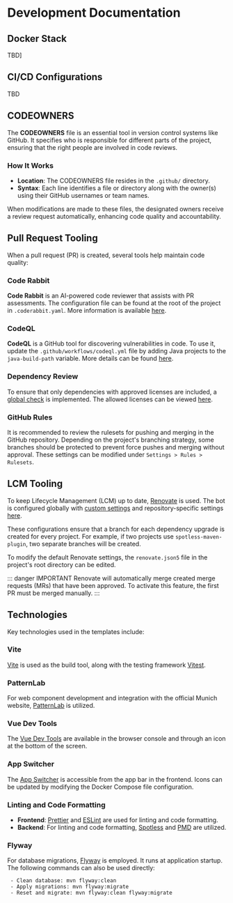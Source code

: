 # Development Documentation

## Docker Stack
TBD]

## CI/CD Configurations
TBD

## CODEOWNERS

The **CODEOWNERS** file is an essential tool in version control systems like GitHub. It specifies who is responsible for different parts of the project, ensuring that the right people are involved in code reviews.

### How It Works

- **Location**: The CODEOWNERS file resides in the `.github/` directory.
- **Syntax**: Each line identifies a file or directory along with the owner(s) using their GitHub usernames or team names.

When modifications are made to these files, the designated owners receive a review request automatically, enhancing code quality and accountability.

## Pull Request Tooling

When a pull request (PR) is created, several tools help maintain code quality:

### Code Rabbit
**Code Rabbit** is an AI-powered code reviewer that assists with PR assessments. The configuration file can be found at the root of the project in `.coderabbit.yaml`. More information is available [here](https://docs.coderabbit.ai/).

### CodeQL
**CodeQL** is a GitHub tool for discovering vulnerabilities in code. To use it, update the `.github/workflows/codeql.yml` file by adding Java projects to the `java-build-path` variable. More details can be found [here](https://codeql.github.com/).

### Dependency Review
To ensure that only dependencies with approved licenses are included, a [global check](https://github.com/it-at-m/.github/blob/main/workflow-configs/dependency_review.yaml) is implemented. The allowed licenses can be viewed [here](https://opensource.muenchen.de/de/licenses.html#einbindung-in-eigenentwicklungen).

### GitHub Rules
It is recommended to review the rulesets for pushing and merging in the GitHub repository. Depending on the project's branching strategy, some branches should be protected to prevent force pushes and merging without approval. These settings can be modified under `Settings > Rules > Rulesets`.

## LCM Tooling

To keep Lifecycle Management (LCM) up to date, [Renovate](https://docs.renovatebot.com/) is used. The bot is configured globally with [custom settings](https://github.com/it-at-m/.github/tree/main/renovate-configs) and repository-specific settings [here](https://github.com/it-at-m/refarch/blob/main/refarch-tools/refarch-renovate/refarch-renovate-config.json5).

These configurations ensure that a branch for each dependency upgrade is created for every project. For example, if two projects use `spotless-maven-plugin`, two separate branches will be created.

To modify the default Renovate settings, the `renovate.json5` file in the project's root directory can be edited.

::: danger IMPORTANT
Renovate will automatically merge created merge requests (MRs) that have been approved. To activate this feature, the first PR must be merged manually.
:::

## Technologies

Key technologies used in the templates include:

### Vite
[Vite](https://vite.dev/) is used as the build tool, along with the testing framework [Vitest](https://vitest.dev/).

### PatternLab
For web component development and integration with the official Munich website, [PatternLab](https://it-at-m.github.io/muc-patternlab-vue/?path=/docs/getting-started--docs) is utilized.

### Vue Dev Tools
The [Vue Dev Tools](https://devtools.vuejs.org/) are available in the browser console and through an icon at the bottom of the screen.

### App Switcher
The [App Switcher](https://github.com/it-at-m/appswitcher-server/pkgs/container/appswitcher-server) is accessible from the app bar in the frontend. Icons can be updated by modifying the Docker Compose file configuration.

### Linting and Code Formatting
- **Frontend**: [Prettier](https://prettier.io/) and [ESLint](https://eslint.org/) are used for linting and code formatting.
- **Backend**: For linting and code formatting, [Spotless](https://github.com/diffplug/spotless) and [PMD](https://pmd.github.io/) are utilized.

### Flyway
For database migrations, [Flyway](https://documentation.red-gate.com/flyway/getting-started-with-flyway) is employed. It runs at application startup. The following commands can also be used directly:

```
 - Clean database: mvn flyway:clean
 - Apply migrations: mvn flyway:migrate
 - Reset and migrate: mvn flyway:clean flyway:migrate
```